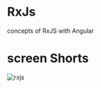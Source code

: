 # RxJs
concepts of RxJS with Angular

# screen Shorts

<img
src="/assets/screenshorts/subject.png"
raw=true
alt="rxjs"
style="margin-right: 10px;"
/>